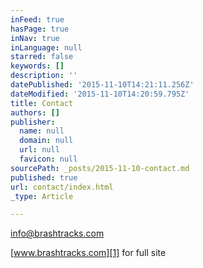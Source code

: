 ```yaml
---
inFeed: true
hasPage: true
inNav: true
inLanguage: null
starred: false
keywords: []
description: ''
datePublished: '2015-11-10T14:21:11.256Z'
dateModified: '2015-11-10T14:20:59.795Z'
title: Contact
authors: []
publisher:
  name: null
  domain: null
  url: null
  favicon: null
sourcePath: _posts/2015-11-10-contact.md
published: true
url: contact/index.html
_type: Article

---
```

[info@brashtracks.com][0]

[www.brashtracks.com][1] for full site

[0]: mailto:info@brashtracks.com
[1]: http://www.brashtracks.com/